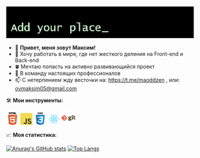 [![Mesto-Banner](./media/mesto-banner-robot.png)](http://photosave.nomoredomains.xyz)

- 👋 **Привет, меня зовут Максим!**
- :juggling_person: Хочу работать в мире, где нет жесткого деления на Front-end и Back-end
- :four_leaf_clover: Мечтаю попасть на активно развивающийся проект
- :mage: В команду настоящих профессионалов
- 📫 С нетерпением жду весточки на: https://t.me/maoddzen , или: ovmaksim05@gmail.com

:hammer_and_wrench: **Мои инструменты:** 
<p>
  <img src="https://raw.githubusercontent.com/github/explore/80688e429a7d4ef2fca1e82350fe8e3517d3494d/topics/html/html.png" alt="HTML" height="34">
  <img src="https://raw.githubusercontent.com/github/explore/80688e429a7d4ef2fca1e82350fe8e3517d3494d/topics/javascript/javascript.png" alt="Javascript" height="32">
  <img src="https://raw.githubusercontent.com/github/explore/80688e429a7d4ef2fca1e82350fe8e3517d3494d/topics/css/css.png" alt="CSS" height="34" >
  <img src="https://raw.githubusercontent.com/github/explore/80688e429a7d4ef2fca1e82350fe8e3517d3494d/topics/react/react.png" alt="React" height="32">
  <img src="https://raw.githubusercontent.com/github/explore/80688e429a7d4ef2fca1e82350fe8e3517d3494d/topics/git/git.png" alt="git" height="38">
</p>

:chart_with_upwards_trend: **Моя статистика:**

[![Anurag's GitHub stats](https://github-readme-stats.vercel.app/api?username=mycodetherapy&show_owner=mao132&theme=vue)](https://github.com/anuraghazra/github-readme-stats)
[![Top Langs](https://github-readme-stats.vercel.app/api/top-langs/?username=mycodetherapy&show_owner=mao132&theme=vue)](https://github.com/anuraghazra/github-readme-stats)

<!---
mycodetherapy/mycodetherapy is a ✨ special ✨ repository because its `README.md` (this file) appears on your GitHub profile.
You can click the Preview link to take a look at your changes.
--->
